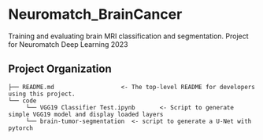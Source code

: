 # Neuromatch_BrainCancer
Training and evaluating brain MRI classification and segmentation.  Project for Neuromatch Deep Learning 2023

Project Organization
------------

    ├── README.md                   <- The top-level README for developers using this project.
    └── code
         └── VGG19 Classifier Test.ipynb       <- Script to generate simple VGG19 model and display loaded layers
         └── brain-tumor-segmentation  <- script to generate a U-Net with pytorch 
